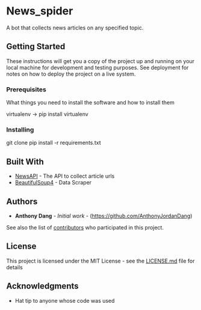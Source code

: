 # News_spider

A bot that collects news articles on any specified topic.

## Getting Started

These instructions will get you a copy of the project up and running on your local machine for development and testing purposes. See deployment for notes on how to deploy the project on a live system.

### Prerequisites

What things you need to install the software and how to install them

virtualenv -> pip install virtualenv

### Installing

git clone <url to project>
pip install -r requirements.txt

## Built With

* [NewsAPI](https://newsapi.org/docs) - The API to collect article urls
* [BeautifulSoup4](https://www.crummy.com/software/BeautifulSoup/bs4/doc/) - Data Scraper

## Authors

* **Anthony Dang** - *Initial work* - (https://github.com/AnthonyJordanDang)

See also the list of [contributors](https://github.com/your/project/contributors) who participated in this project.

## License

This project is licensed under the MIT License - see the [LICENSE.md](LICENSE.md) file for details

## Acknowledgments

* Hat tip to anyone whose code was used

